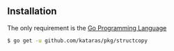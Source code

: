 ## Installation

The only requirement is the [Go Programming Language](https://golang.org/dl/)

```sh
$ go get -u github.com/kataras/pkg/structcopy
```